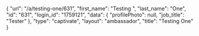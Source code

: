 {
    "url": "\/a\/testing-one\/631",
    "first_name": "Testing ",
    "last_name": "One",
    "id": "631",
    "login_id": "1759121",
    "data": {
        "profilePhoto": null,
        "job_title": "Tester"
    },
    "type": "captivate",
    "layout": "ambassador",
    "title": "Testing  One"
}